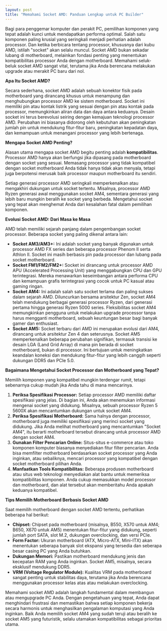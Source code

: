 ```yaml
---
layout: post
title: "Memahami Socket AMD: Panduan Lengkap untuk PC Builder"
---
```


Bagi para penggemar komputer dan perakit PC, pemilihan komponen yang tepat adalah kunci untuk mendapatkan performa optimal. Salah satu komponen paling krusial yang seringkali menjadi perhatian adalah processor. Dan ketika berbicara tentang processor, khususnya dari kubu AMD, istilah "socket" akan selalu muncul. Socket AMD bukan sekadar lubang di motherboard, melainkan fondasi penting yang menentukan kompatibilitas processor Anda dengan motherboard. Memahami seluk-beluk socket AMD sangat vital, terutama jika Anda berencana melakukan upgrade atau merakit PC baru dari nol.

**Apa Itu Socket AMD?**

Secara sederhana, socket AMD adalah sebuah konektor fisik pada motherboard yang dirancang khusus untuk menampung dan menghubungkan processor AMD ke sistem motherboard. Socket ini memiliki pin atau kontak listrik yang sesuai dengan pin atau kontak pada processor, memungkinkan aliran data dan daya antara keduanya. Desain socket ini terus berevolusi seiring dengan kemajuan teknologi processor AMD. Perubahan ini biasanya didorong oleh kebutuhan akan peningkatan jumlah pin untuk mendukung fitur-fitur baru, peningkatan kepadatan daya, dan kemampuan untuk menangani processor yang lebih bertenaga.

**Mengapa Socket AMD Penting?**

Alasan utama mengapa socket AMD begitu penting adalah **kompatibilitas**. Processor AMD hanya akan berfungsi jika dipasang pada motherboard dengan socket yang sesuai. Memasang processor yang tidak kompatibel dengan socket motherboard Anda tidak hanya tidak akan menyala, tetapi juga berpotensi merusak baik processor maupun motherboard itu sendiri.

Setiap generasi processor AMD seringkali memperkenalkan atau mengakhiri dukungan untuk socket tertentu. Misalnya, processor AMD Ryzen generasi awal menggunakan socket AM4, sementara generasi yang lebih baru mungkin beralih ke socket yang berbeda. Mengetahui socket yang tepat akan menghemat Anda dari kesalahan fatal dalam pemilihan komponen.

**Evolusi Socket AMD: Dari Masa ke Masa**

AMD telah memiliki sejarah panjang dalam pengembangan socket processor. Beberapa socket yang paling dikenal antara lain:

*   **Socket AM3/AM3+:** Ini adalah socket yang banyak digunakan untuk processor AMD FX series dan beberapa processor Phenom II serta Athlon II. Socket ini masih berbasis pin pada processor dan lubang pada socket motherboard.
*   **Socket FM1/FM2/FM2+:** Socket ini dirancang untuk processor AMD APU (Accelerated Processing Unit) yang menggabungkan CPU dan GPU terintegrasi. Mereka menawarkan keseimbangan antara performa CPU dan kemampuan grafis terintegrasi yang cocok untuk PC kasual atau gaming ringan.
*   **Socket AM4:** Ini adalah salah satu socket terlama dan paling sukses dalam sejarah AMD. Diluncurkan bersama arsitektur Zen, socket AM4 telah mendukung berbagai generasi processor Ryzen, dari generasi pertama hingga generasi Ryzen 5000 series. Fleksibilitas socket AM4 memungkinkan pengguna untuk melakukan upgrade processor tanpa harus mengganti motherboard, sebuah keuntungan besar bagi banyak gamer dan enthusiast.
*   **Socket AM5:** Socket terbaru dari AMD ini merupakan evolusi dari AM4, dirancang untuk arsitektur Zen 4 dan seterusnya. Socket AM5 memperkenalkan beberapa perubahan signifikan, termasuk transisi ke desain LGA (Land Grid Array) di mana pin berada di socket motherboard, bukan di processor. Ini bertujuan untuk meningkatkan keandalan koneksi dan mendukung fitur-fitur yang lebih canggih seperti dukungan DDR5 dan PCIe 5.0.

**Bagaimana Mengetahui Socket Processor dan Motherboard yang Tepat?**

Memilih komponen yang kompatibel mungkin terdengar rumit, tetapi sebenarnya cukup mudah jika Anda tahu di mana mencarinya.

1.  **Periksa Spesifikasi Processor:** Setiap processor AMD memiliki daftar spesifikasi yang jelas. Di bagian ini, Anda akan menemukan informasi mengenai socket yang didukung. Misalnya, sebuah processor Ryzen 5 5600X akan mencantumkan dukungan untuk socket AM4.
2.  **Periksa Spesifikasi Motherboard:** Sama halnya dengan processor, motherboard juga memiliki spesifikasi yang merinci socket yang didukung. Jika Anda melihat motherboard yang mencantumkan "Socket AM4", itu berarti motherboard tersebut dirancang untuk processor AMD dengan socket AM4.
3.  **Gunakan Filter Pencarian Online:** Situs-situs e-commerce atau toko komponen komputer biasanya menyediakan fitur filter pencarian. Anda bisa memfilter motherboard berdasarkan socket processor yang Anda inginkan, atau sebaliknya, mencari processor yang kompatibel dengan socket motherboard pilihan Anda.
4.  **Manfaatkan Tools Kompatibilitas:** Beberapa produsen motherboard atau situs web teknologi menyediakan alat bantu untuk memeriksa kompatibilitas komponen. Anda cukup memasukkan model processor dan motherboard, dan alat tersebut akan memberitahu Anda apakah keduanya kompatibel.

**Tips Memilih Motherboard Berbasis Socket AMD**

Saat memilih motherboard dengan socket AMD tertentu, perhatikan beberapa hal berikut:

*   **Chipset:** Chipset pada motherboard (misalnya, B550, X570 untuk AM4; B650, X670 untuk AM5) menentukan fitur-fitur yang didukung, seperti jumlah port SATA, slot M.2, dukungan overclocking, dan versi PCIe.
*   **Form Factor:** Ukuran motherboard (ATX, Micro-ATX, Mini-ITX) akan menentukan seberapa banyak slot ekspansi yang tersedia dan seberapa besar casing PC yang Anda butuhkan.
*   **Dukungan Memori:** Pastikan motherboard mendukung jenis dan kecepatan RAM yang Anda inginkan. Socket AM5, misalnya, secara eksklusif mendukung DDR5.
*   **VRM (Voltage Regulator Module):** Kualitas VRM pada motherboard sangat penting untuk stabilitas daya, terutama jika Anda berencana menggunakan processor kelas atas atau melakukan overclocking.

Memahami socket AMD adalah langkah fundamental dalam membangun atau mengupgrade PC Anda. Dengan pengetahuan yang tepat, Anda dapat menghindari frustrasi dan memastikan bahwa setiap komponen bekerja secara harmonis untuk menghasilkan pengalaman komputasi yang Anda inginkan. Baik Anda memilih socket AM4 yang sudah teruji atau beralih ke socket AM5 yang futuristik, selalu utamakan kompatibilitas sebagai prioritas utama.
